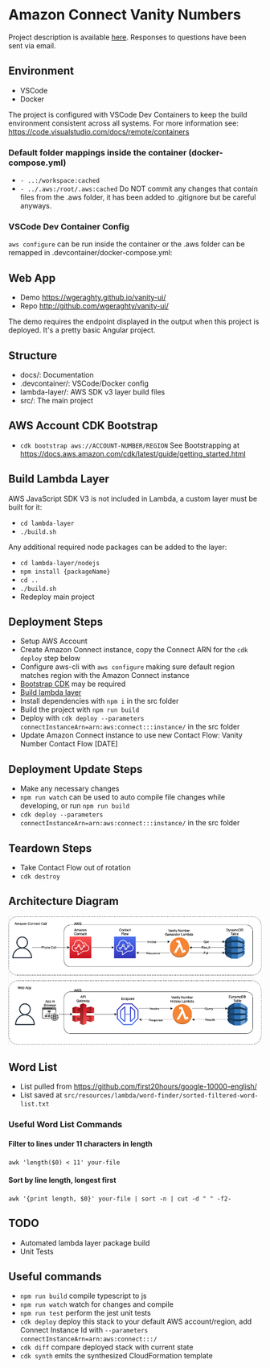 # Amazon Connect Vanity Numbers

Project description is available [here](docs/project-description.md).  Responses to questions have been sent via email.

## Environment
  * VSCode
  * Docker

  The project is configured with VSCode Dev Containers to keep the build environment consistent across all systems.
  For more information see: https://code.visualstudio.com/docs/remote/containers

### Default folder mappings inside the container (docker-compose.yml)
  * `- ..:/workspace:cached`
  * `- ../.aws:/root/.aws:cached`
  Do NOT commit any changes that contain files from the .aws folder, it has been added to .gitignore but be careful anyways.

### VSCode Dev Container Config
  `aws configure` can be run inside the container or the .aws folder can be remapped in .devcontainer/docker-compose.yml:

## Web App

* Demo https://wgeraghty.github.io/vanity-ui/
* Repo http://github.com/wgeraghty/vanity-ui/

The demo requires the endpoint displayed in the output when this project is deployed.  It's a pretty basic Angular project.


## Structure
  * docs/: Documentation
  * .devcontainer/: VSCode/Docker config
  * lambda-layer/: AWS SDK v3 layer build files
  * src/: The main project

## AWS Account CDK Bootstrap
  * `cdk bootstrap aws://ACCOUNT-NUMBER/REGION`
    See Bootstrapping at https://docs.aws.amazon.com/cdk/latest/guide/getting_started.html

## Build Lambda Layer
  AWS JavaScript SDK V3 is not included in Lambda, a custom layer must be built for it:
  * `cd lambda-layer`
  * `./build.sh`

  Any additional required node packages can be added to the layer:
  * `cd lambda-layer/nodejs`
  * `npm install {packageName}`
  * `cd ..`
  * `./build.sh`
  * Redeploy main project

## Deployment Steps
  * Setup AWS Account
  * Create Amazon Connect instance, copy the Connect ARN for the `cdk deploy` step below
  * Configure aws-cli with `aws configure` making sure default region matches region with the Amazon Connect instance
  * [Bootstrap CDK](#aws-account-cdk-bootstrap) may be required
  * [Build lambda layer](#build-lambda-layer)
  * Install dependencies with `npm i` in the src folder
  * Build the project with `npm run build`
  * Deploy with `cdk deploy --parameters connectInstanceArn=arn:aws:connect:::instance/` in the src folder
  * Update Amazon Connect instance to use new Contact Flow: Vanity Number Contact Flow [DATE]

## Deployment Update Steps
  * Make any necessary changes
  * `npm run watch` can be used to auto compile file changes while developing, or run `npm run build`
  * `cdk deploy --parameters connectInstanceArn=arn:aws:connect:::instance/` in the src folder

## Teardown Steps
  * Take Contact Flow out of rotation
  * `cdk destroy`

## Architecture Diagram

![Architecture Diagram](../docs/Amazon%20Connect%20Vanity%20Numbers.drawio.png)

## Word List
  * List pulled from https://github.com/first20hours/google-10000-english/
  * List saved at `src/resources/lambda/word-finder/sorted-filtered-word-list.txt`

### Useful Word List Commands

#### Filter to lines under 11 characters in length
`awk 'length($0) < 11' your-file`

#### Sort by line length, longest first
`awk '{print length, $0}' your-file | sort -n | cut -d " " -f2-`

## TODO
  * Automated lambda layer package build
  * Unit Tests

## Useful commands
  * `npm run build`   compile typescript to js
  * `npm run watch`   watch for changes and compile
  * `npm run test`    perform the jest unit tests
  * `cdk deploy`      deploy this stack to your default AWS account/region, add Connect Instance Id with `--parameters connectInstanceArn=arn:aws:connect:::/`
  * `cdk diff`        compare deployed stack with current state
  * `cdk synth`       emits the synthesized CloudFormation template
